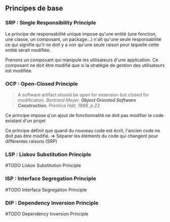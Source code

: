 ## Principes de base

### SRP : Single Responsibility Principle

Le principe de responsabilité unique impose qu'une entité (une fonction, une classe, un composant, un package...) n'ait qu'une seule responsabilité ce qui signifie qu'il ne doit y a voir qu'une seule raison pour laquelle cette entité serait modifiée. 

Prenons un composant qui manipule les utilisateurs d'une application. Ce composant ne doit être modifié que si la stratégie de gestion des utilisateurs est modifiée. 

### OCP : Open-Closed Principle
> A software artifact should be open for extension but closed for modification.
*Bertrand Meyer. __Object Oriented Software Construction__, Prentice Hall, 1988, p.23*

Ce principe impose q'un ajout de fonctionnalité ne doit pas modifier le code existant d'un projet 

Ce principe définit que quand du nouveau code est écrit, l'ancien code ne doit pas être modifié.
=> Séparer les éléments du code qui changent pour différentes raisons (SRP)


### LSP : Liskov Substitution Principle
#TODO Liskov Substitution Principle
### ISP : Interface Segregation Principle
#TODO Interface Segregation Principle
### DIP : Dependency Inversion Principle
#TODO Dependency Inversion Principle